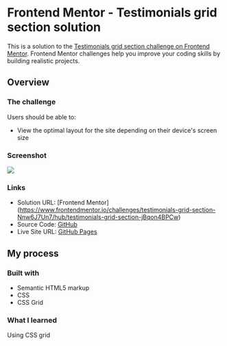 # Frontend Mentor - Testimonials grid section solution

This is a solution to the [Testimonials grid section challenge on Frontend Mentor](https://www.frontendmentor.io/challenges/testimonials-grid-section-Nnw6J7Un7). Frontend Mentor challenges help you improve your coding skills by building realistic projects. 

## Overview

### The challenge

Users should be able to:

- View the optimal layout for the site depending on their device's screen size

### Screenshot

![](./screenshot.jpg)

### Links

- Solution URL: [Frontend Mentor] (https://www.frontendmentor.io/challenges/testimonials-grid-section-Nnw6J7Un7/hub/testimonials-grid-section-jBqon4BPCw)
- Source Code: [GitHub](https://github.com/Muhammad-Z/frontend-mentor-challenges/tree/main/testimonials-grid-section-main)
- Live Site URL: [GitHub Pages](https://muhammad-z.github.io/frontend-mentor-challenges/testimonials-grid-section-main/)

## My process

### Built with

- Semantic HTML5 markup
- CSS
- CSS Grid


### What I learned

Using CSS grid